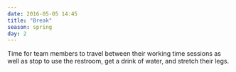 ```yaml
---
date: 2016-05-05 14:45
title: "Break"
season: spring
day: 2
---
```

Time for team members to travel between their working time sessions as well as stop to use the restroom, get a drink of water, and stretch their legs.
